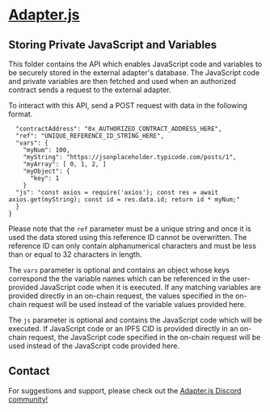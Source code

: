 # [Adapter.js](https://adapterjs.link/)

## Storing Private JavaScript and Variables

This folder contains the API which enables JavaScript code and variables to be securely stored in the external adapter's database. The JavaScript code and private variables are then fetched and used when an authorized contract sends a request to the external adapter.

To interact with this API, send a POST request with data in the following format.   

```{
  "contractAddress": "0x_AUTHORIZED_CONTRACT_ADDRESS_HERE",
  "ref": "UNIQUE_REFERENCE_ID_STRING_HERE",
  "vars": {
    "myNum": 100,
    "myString": "https://jsonplaceholder.typicode.com/posts/1",
    "myArray": [ 0, 1, 2, ]
    "myObject": {
      "key": 1
    }
  "js": "const axios = require('axios'); const res = await axios.get(myString); const id = res.data.id; return id * myNum;"
  }
}
```

Please note that the `ref` parameter must be a unique string and once it is used the data stored using this reference ID cannot be overwritten.  The reference ID can only contain alphanumerical characters and must be less than or equal to 32 characters in length.

The `vars` parameter is optional and contains an object whose keys correspond the the variable names which can be referenced in the user-provided JavaScript code when it is executed.  If any matching variables are provided directly in an on-chain request, the values specified in the on-chain request will be used instead of the variable values provided here.

The `js` parameter is optional and contains the JavaScript code which will be executed.  If JavaScript code or an IPFS CID is provided directly in an on-chain request, the JavaScript code specified in the on-chain request will be used instead of the JavaScript code provided here.

## Contact

For suggestions and support, please check out the [Adapter.js Discord community!](https://discord.com/invite/jpGx9tMRWa)
